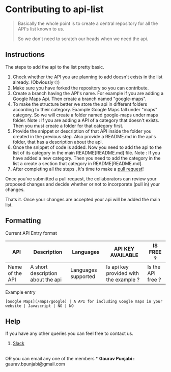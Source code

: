 # Contributing to api-list

> Basically the whole point is to create a central repository for all the API's list known to us. 
>
> So we don't need to scratch our heads when we need the api.

## Instructions
The steps to add the api to the list pretty basic.
1. Check whether the API you are planning to add doesn't exists in the list already. (Obviously 🙄)
2. Make sure you have forked the repository so you can contribute.
3. Create a branch having the API's name. For example if you are adding a Google Maps Api. 
Then create a branch named "google-maps".
4. To make the structure better we store the api in different folders according to their category.
Example Google Maps fall under "maps" category. So we will create a folder named google-maps under maps folder.
Note : If you are adding a API of a category that doesn't exists. Then you must create a folder for that category first.
5. Provide the snippet or description of that API inside the folder you created in the previous step. Also provide a README.md in the api's folder, that has a description about the api.
6. Once the snippet of code is added. Now you need to add the api to the list of its category in the main README[README.md] file.
Note : If you have added a new category. Then you need to add the category in the list a create a section that category in README[README.md].
7. After completing all the steps , it's time to make a [pull request](https://help.github.com/en/articles/creating-a-pull-request)!

Once you’ve submitted a pull request, the collaborators can review your proposed changes and decide whether or not to incorporate (pull in) your changes.

Thats it. Once your changes are accepted your api will be added the main list.

## Formatting
Current API Entry format

API | Description | Languages | API KEY AVAILABLE | IS FREE ?
|---|---|---|---|---|
| Name of the API | A short description about the api | Languages supported | Is api key provided with the example ? | Is the API free ? |

Example entry
```
[Google Maps](/maps/google) | A API for including Google maps in your website | Javascript | NO | NO
```


## Help
If you have any other queries you can feel free to contact us.
1. [Slack](https://open-tek-workspace.slack.com/join/shared_invite/enQtNTA3NjQ3OTQyODg3LTBkYWJjMmQzOWJmYjI1MGQzMTc4NTRlYjQ2ODljMzE4NzdmZmQzMDY4NjY4NWNiMDgzYzBlOWRmMTA4MjhhODY)
<br>
OR you can email any one of the members
* <b> Gaurav Punjabi : </b> gaurav.bpunjabi@gmail.com
